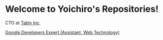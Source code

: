 # Welcome to Yoichiro's Repositories!

CTO at [Tably Inc](https://tably.rocks).

[Google Developers Expert (Assistant, Web Technology)](https://developers.google.com/community/experts/directory/profile/profile-yoichiro-tanaka)
